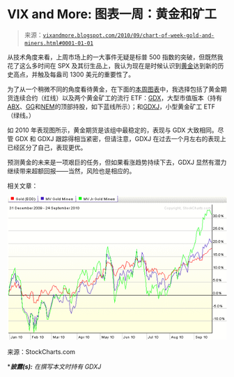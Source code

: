 <!--yml

类别：未分类

日期：2024-05-18 17:02:37

-->

# VIX and More: 图表一周：黄金和矿工

> 来源：[`vixandmore.blogspot.com/2010/09/chart-of-week-gold-and-miners.html#0001-01-01`](http://vixandmore.blogspot.com/2010/09/chart-of-week-gold-and-miners.html#0001-01-01)

从技术角度来看，上周市场上的一大事件无疑是标普 500 指数的突破，但既然我花了这么多时间在 SPX 及其衍生品上，我认为现在是时候认识到[黄金](http://vixandmore.blogspot.com/search/label/gold)达到新的历史高点，并触及每盎司 1300 美元的重要性了。

为了从一个稍微不同的角度看待黄金，在下面的[本周图表](http://vixandmore.blogspot.com/search/label/chart%20of%20the%20week)中，我选择包括了黄金期货连续合约（红线）以及两个黄金矿工的流行 ETF：[GDX](http://vixandmore.blogspot.com/search/label/GDX)，大型市值版本（持有[ABX](http://vixandmore.blogspot.com/search/label/ABX)、[GG](http://vixandmore.blogspot.com/search/label/GG)和[NEM](http://vixandmore.blogspot.com/search/label/NEM)的顶部持股，如下蓝线所示）；和[GDXJ](http://vixandmore.blogspot.com/search/label/GDXJ)，小型黄金矿工 ETF（绿线。）

如 2010 年表现图所示，黄金期货是该组中最稳定的，表现与 GDX 大致相同。尽管 GDX 和 GDXJ 跟踪得相当紧密，但请注意，GDXJ 在过去一个月左右的表现上已经区分了自己，表现更优。

预测黄金的未来是一项艰巨的任务，但如果看涨趋势持续下去，GDXJ 显然有潜力继续带来超额回报——当然，风险也是相应的。

相关文章：

![](img/651726933da44e082e676b68664e4813.png)

来源：StockCharts.com

****披露(s):*** *在撰写本文时持有 GDXJ*
